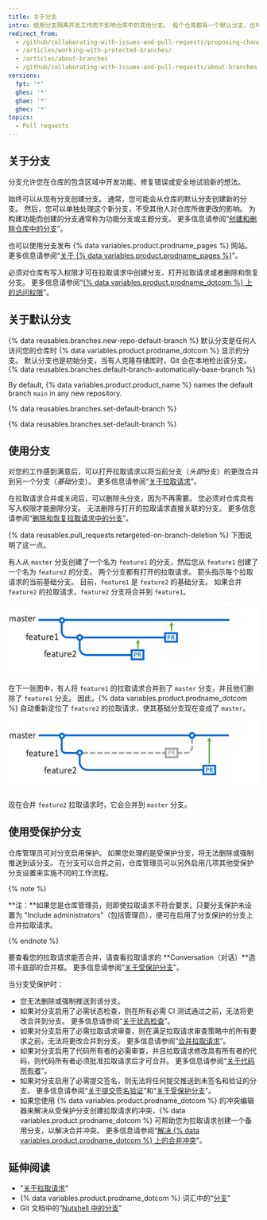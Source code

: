 ```yaml
---
title: 关于分支
intro: 使用分支隔离开发工作而不影响仓库中的其他分支。 每个仓库都有一个默认分支，也可有多个其他分支。 您可以使用拉取请求将一个分支合并到另一个分支。
redirect_from:
  - /github/collaborating-with-issues-and-pull-requests/proposing-changes-to-your-work-with-pull-requests/about-branches
  - /articles/working-with-protected-branches/
  - /articles/about-branches
  - /github/collaborating-with-issues-and-pull-requests/about-branches
versions:
  fpt: '*'
  ghes: '*'
  ghae: '*'
  ghec: '*'
topics:
  - Pull requests
---
```


## 关于分支

分支允许您在仓库的包含区域中开发功能、修复错误或安全地试验新的想法。

始终可以从现有分支创建分支。 通常，您可能会从仓库的默认分支创建新的分支。 然后，您可以单独处理这个新分支，不受其他人对仓库所做更改的影响。 为构建功能而创建的分支通常称为功能分支或主题分支。 更多信息请参阅“[创建和删除仓库中的分支](/articles/creating-and-deleting-branches-within-your-repository/)”。

也可以使用分支发布 {% data variables.product.prodname_pages %} 网站。 更多信息请参阅“[关于 {% data variables.product.prodname_pages %}](/articles/what-is-github-pages)”。

必须对仓库有写入权限才可在拉取请求中创建分支、打开拉取请求或者删除和恢复分支。 更多信息请参阅“[{% data variables.product.prodname_dotcom %} 上的访问权限](/github/getting-started-with-github/access-permissions-on-github)”。

## 关于默认分支

{% data reusables.branches.new-repo-default-branch %} 默认分支是任何人访问您的仓库时 {% data variables.product.prodname_dotcom %} 显示的分支。 默认分支也是初始分支，当有人克隆存储库时，Git 会在本地检出该分支。 {% data reusables.branches.default-branch-automatically-base-branch %}

By default, {% data variables.product.product_name %} names the default branch `main` in any new repository.

{% data reusables.branches.set-default-branch %}

{% data reusables.branches.set-default-branch %}

## 使用分支

对您的工作感到满意后，可以打开拉取请求以将当前分支（*头部*分支）的更改合并到另一个分支（*基础*分支）。 更多信息请参阅“[关于拉取请求](/articles/about-pull-requests)”。

在拉取请求合并或关闭后，可以删除头分支，因为不再需要。 您必须对仓库具有写入权限才能删除分支。 无法删除与打开的拉取请求直接关联的分支。 更多信息请参阅“[删除和恢复拉取请求中的分支](/github/administering-a-repository/deleting-and-restoring-branches-in-a-pull-request)”。

{% data reusables.pull_requests.retargeted-on-branch-deletion %}
下图说明了这一点。

 有人从 `master` 分支创建了一个名为 `feature1` 的分支，然后您从 `feature1` 创建了一个名为 `feature2` 的分支。 两个分支都有打开的拉取请求。 箭头指示每个拉取请求的当前基础分支。 目前，`feature1` 是 `feature2` 的基础分支。 如果合并 `feature2` 的拉取请求，`feature2` 分支将合并到 `feature1`。

 ![merge-pull-request-button](/assets/images/help/branches/pr-retargeting-diagram1.png)

在下一张图中，有人将 `feature1` 的拉取请求合并到了 `master` 分支，并且他们删除了 `feature1` 分支。 因此，{% data variables.product.prodname_dotcom %} 自动重新定位了 `feature2` 的拉取请求，使其基础分支现在变成了 `master`。

 ![merge-pull-request-button](/assets/images/help/branches/pr-retargeting-diagram2.png)

现在合并 `feature2` 拉取请求时，它会合并到 `master` 分支。

## 使用受保护分支

仓库管理员可对分支启用保护。 如果您处理的是受保护分支，将无法删除或强制推送到该分支。 在分支可以合并之前，仓库管理员可以另外启用几项其他受保护分支设置来实施不同的工作流程。

{% note %}

**注：**如果您是仓库管理员，则即使拉取请求不符合要求，只要分支保护未设置为 "Include administrators"（包括管理员），便可在启用了分支保护的分支上合并拉取请求。

{% endnote %}

要查看您的拉取请求能否合并，请查看拉取请求的 **Conversation（对话）**选项卡底部的合并框。 更多信息请参阅“[关于受保护分支](/articles/about-protected-branches)”。

当分支受保护时：

- 您无法删除或强制推送到该分支。
- 如果对分支启用了必需状态检查，则在所有必需 CI 测试通过之前，无法将更改合并到分支。 更多信息请参阅“[关于状态检查](/articles/about-status-checks)”。
- 如果对分支启用了必需拉取请求审查，则在满足拉取请求审查策略中的所有要求之前，无法将更改合并到分支。 更多信息请参阅“[合并拉取请求](/articles/merging-a-pull-request)”。
- 如果对分支启用了代码所有者的必需审查，并且拉取请求修改具有所有者的代码，则代码所有者必须批准拉取请求后才可合并。 更多信息请参阅“[关于代码所有者](/articles/about-code-owners)”。
- 如果对分支启用了必需提交签名，则无法将任何提交推送到未签名和验证的分支。 更多信息请参阅“[关于提交签名验证](/articles/about-commit-signature-verification)”和“[关于受保护分支](/github/administering-a-repository/about-protected-branches#require-signed-commits)”。
- 如果您使用 {% data variables.product.prodname_dotcom %} 的冲突编辑器来解决从受保护分支创建拉取请求的冲突，{% data variables.product.prodname_dotcom %} 可帮助您为拉取请求创建一个备用分支，以解决合并冲突。 更多信息请参阅“[解决 {% data variables.product.prodname_dotcom %} 上的合并冲突](/github/collaborating-with-issues-and-pull-requests/resolving-a-merge-conflict-on-github)”。

## 延伸阅读

- "[关于拉取请求](/articles/about-pull-requests)"
- {% data variables.product.prodname_dotcom %} 词汇中的“[分支](/articles/github-glossary/#branch)”
- Git 文档中的“[Nutshell 中的分支](https://git-scm.com/book/en/v2/Git-Branching-Branches-in-a-Nutshell)”
